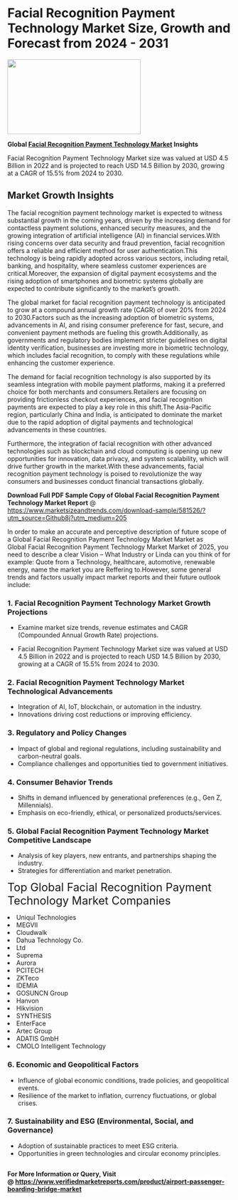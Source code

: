 <H1>Facial Recognition Payment Technology Market Size, Growth and Forecast from 2024 - 2031</H1><img class="aligncenter size-medium wp-image-584254" src="https://thirdeyenews.in/wp-content/uploads/2024/09/Global-Market-Research-300x168.jpeg" alt="" width="300" height="168" /><p><strong>Global&nbsp;<a href="https://www.marketsizeandtrends.com/download-sample/581526/?utm_source=Github8j?utm_medium=205">Facial Recognition Payment Technology Market</a> Insights</strong></p><p>Facial Recognition Payment Technology Market size was valued at USD 4.5 Billion in 2022 and is projected to reach USD 14.5 Billion by 2030, growing at a CAGR of 15.5% from 2024 to 2030.</p><p><h2>Market Growth Insights</h2> <p>The facial recognition payment technology market is expected to witness substantial growth in the coming years, driven by the increasing demand for contactless payment solutions, enhanced security measures, and the growing integration of artificial intelligence (AI) in financial services.With rising concerns over data security and fraud prevention, facial recognition offers a reliable and efficient method for user authentication.This technology is being rapidly adopted across various sectors, including retail, banking, and hospitality, where seamless customer experiences are critical.Moreover, the expansion of digital payment ecosystems and the rising adoption of smartphones and biometric systems globally are expected to contribute significantly to the market’s growth.</p> <p>The global market for facial recognition payment technology is anticipated to grow at a compound annual growth rate (CAGR) of over 20% from 2024 to 2030.Factors such as the increasing adoption of biometric systems, advancements in AI, and rising consumer preference for fast, secure, and convenient payment methods are fueling this growth.Additionally, as governments and regulatory bodies implement stricter guidelines on digital identity verification, businesses are investing more in biometric technology, which includes facial recognition, to comply with these regulations while enhancing the customer experience.</p> <p>The demand for facial recognition technology is also supported by its seamless integration with mobile payment platforms, making it a preferred choice for both merchants and consumers.Retailers are focusing on providing frictionless checkout experiences, and facial recognition payments are expected to play a key role in this shift.The Asia-Pacific region, particularly China and India, is anticipated to dominate the market due to the rapid adoption of digital payments and technological advancements in these countries.</p> <p>Furthermore, the integration of facial recognition with other advanced technologies such as blockchain and cloud computing is opening up new opportunities for innovation, data privacy, and system scalability, which will drive further growth in the market.With these advancements, facial recognition payment technology is poised to revolutionize the way consumers and businesses conduct financial transactions globally.</p> <p><span class=""><strong>Download Full PDF Sample Copy of Global Facial Recognition Payment Technology Market Report</strong> @ <a href="https://www.marketsizeandtrends.com/download-sample/581526/?utm_source=Github8j?utm_medium=205" target="_blank">https://www.marketsizeandtrends.com/download-sample/581526/?utm_source=Github8j?utm_medium=205</a></span></p><p>In order to make an accurate and perceptive description of future scope of a Global&nbsp;Facial Recognition Payment Technology Market Market as Global&nbsp;Facial Recognition Payment Technology Market Market of 2025, you need to describe a clear Vision &ndash; What Industry or Linda can you think of for example: Quote from a Technology, healthcare, automotive, renewable energy, name the market you are Reffering to.However, some general trends and factors usually impact market reports and their future outlook include:</p><h3>1.&nbsp;<strong>Facial Recognition Payment Technology Market Growth Projections</strong></h3><ul><li>Examine market size trends, revenue estimates and CAGR (Compounded Annual Growth Rate) projections.</li><li><p>Facial Recognition Payment Technology Market size was valued at USD 4.5 Billion in 2022 and is projected to reach USD 14.5 Billion by 2030, growing at a CAGR of 15.5% from 2024 to 2030.</p></li></ul><h3>2.&nbsp;<strong>Facial Recognition Payment Technology Market Technological Advancements</strong></h3><ul><li>Integration of AI, IoT, blockchain, or automation in the industry.</li><li>Innovations driving cost reductions or improving efficiency.</li></ul><h3>3.&nbsp;<strong>Regulatory and Policy Changes</strong></h3><ul><li>Impact of global and regional regulations, including sustainability and carbon-neutral goals.</li><li>Compliance challenges and opportunities tied to government initiatives.</li></ul><h3>4.&nbsp;<strong>Consumer Behavior Trends</strong></h3><ul><li>Shifts in demand influenced by generational preferences (e.g., Gen Z, Millennials).</li><li>Emphasis on eco-friendly, ethical, or personalized products/services.</li></ul><h3>5.&nbsp;<strong>Global Facial Recognition Payment Technology Market Competitive Landscape</strong></h3><ul><li>Analysis of key players, new entrants, and partnerships shaping the industry.</li><li>Strategies for differentiation and market penetration.</li></ul><p data-pm-slice="1 1 []"><span style="color: inherit; font-family: inherit; font-size: 25px;">Top Global Facial Recognition Payment Technology Market Companies</span></p><div class="" data-test-id=""><p><li>Uniqul Technologies</li><li> MEGVII</li><li> Cloudwalk</li><li> Dahua Technology Co.</li><li> Ltd</li><li> Suprema</li><li> Aurora</li><li> PCITECH</li><li> ZKTeco</li><li> IDEMIA</li><li> GOSUNCN Group</li><li> Hanvon</li><li> Hikvision</li><li> SYNTHESIS</li><li> EnterFace</li><li> Artec Group</li><li> ADATIS GmbH</li><li> CMOLO Intelligent Technology</li></p></div><h3>6.&nbsp;<strong>Economic and Geopolitical Factors</strong></h3><ul><li>Influence of global economic conditions, trade policies, and geopolitical events.</li><li>Resilience of the market to inflation, currency fluctuations, or global crises.</li></ul><h3>7.&nbsp;<strong>Sustainability and ESG (Environmental, Social, and Governance)</strong></h3><ul><li>Adoption of sustainable practices to meet ESG criteria.</li><li>Opportunities in green technologies and circular economy principles.</li></ul><h2><strong style="font-size: 14px;">For More Information or Query, Visit @&nbsp;</strong><a style="background-color: #ffffff; font-size: 14px;" href="https://www.marketsizeandtrends.com/report/facial-recognition-payment-technology-market/" target="_blank">https://www.verifiedmarketreports.com/product/airport-passenger-boarding-bridge-market</a></h2>